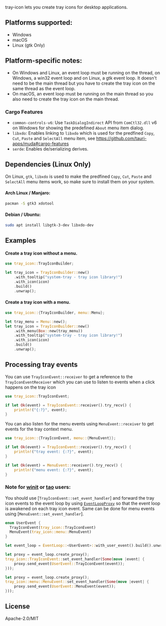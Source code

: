 tray-icon lets you create tray icons for desktop applications.

## Platforms supported:

- Windows
- macOS
- Linux (gtk Only)

## Platform-specific notes:

- On Windows and Linux, an event loop must be running on the thread, on Windows, a win32 event loop and on Linux, a gtk event loop. It doesn't need to be the main thread but you have to create the tray icon on the same thread as the event loop.
- On macOS, an event loop must be running on the main thread so you also need to create the tray icon on the main thread.

### Cargo Features

- `common-controls-v6`: Use `TaskDialogIndirect` API from `ComCtl32.dll` v6 on Windows for showing the predefined `About` menu item dialog.
- `libxdo`: Enables linking to `libxdo` which is used for the predfined `Copy`, `Cut`, `Paste` and `SelectAll` menu item, see https://github.com/tauri-apps/muda#cargo-features
- `serde`: Enables de/serializing derives.

## Dependencies (Linux Only)

On Linux, `gtk`, `libxdo` is used to make the predfined `Copy`, `Cut`, `Paste` and `SelectAll` menu items work, so make sure to install them on your system.

#### Arch Linux / Manjaro:

```sh
pacman -S gtk3 xdotool
```

#### Debian / Ubuntu:

```sh
sudo apt install libgtk-3-dev libxdo-dev
```

## Examples

#### Create a tray icon without a menu.

```rs
use tray_icon::TrayIconBuilder;

let tray_icon = TrayIconBuilder::new()
    .with_tooltip("system-tray - tray icon library!")
    .with_icon(icon)
    .build()
    .unwrap();
```

#### Create a tray icon with a menu.

```rs
use tray_icon::{TrayIconBuilder, menu::Menu};

let tray_menu = Menu::new();
let tray_icon = TrayIconBuilder::new()
    .with_menu(Box::new(tray_menu))
    .with_tooltip("system-tray - tray icon library!")
    .with_icon(icon)
    .build()
    .unwrap();
```

## Processing tray events

You can use `TrayIconEvent::receiver` to get a reference to the `TrayIconEventReceiver`
which you can use to listen to events when a click happens on the tray icon

```rs
use tray_icon::TrayIconEvent;

if let Ok(event) = TrayIconEvent::receiver().try_recv() {
    println!("{:?}", event);
}
```

You can also listen for the menu events using `MenuEvent::receiver` to get events for the tray context menu.

```rs
use tray_icon::{TrayIconEvent, menu::{MenuEvent}};

if let Ok(event) = TrayIconEvent::receiver().try_recv() {
    println!("tray event: {:?}", event);
}

if let Ok(event) = MenuEvent::receiver().try_recv() {
    println!("menu event: {:?}", event);
}
```

### Note for [winit] or [tao] users:

You should use [`TrayIconEvent::set_event_handler`] and forward
the tray icon events to the event loop by using [`EventLoopProxy`]
so that the event loop is awakened on each tray icon event.
Same can be done for menu events using [`MenuEvent::set_event_handler`].

```rust
enum UserEvent {
  TrayIconEvent(tray_icon::TrayIconEvent)
  MenuEvent(tray_icon::menu::MenuEvent)
}

let event_loop = EventLoop::<UserEvent>::with_user_event().build().unwrap();

let proxy = event_loop.create_proxy();
tray_icon::TrayIconEvent::set_event_handler(Some(move |event| {
    proxy.send_event(UserEvent::TrayIconEvent(event));
}));

let proxy = event_loop.create_proxy();
tray_icon::menu::MenuEvent::set_event_handler(Some(move |event| {
    proxy.send_event(UserEvent::MenuEvent(event));
}));
```

[`EventLoopProxy`]: https://docs.rs/winit/latest/winit/event_loop/struct.EventLoopProxy.html
[winit]: https://docs.rs/winit
[tao]: https://docs.rs/tao

## License

Apache-2.0/MIT
